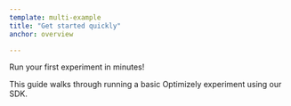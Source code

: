 ```yaml
---
template: multi-example
title: "Get started quickly"
anchor: overview

---
```


<style type="text/css">
	img.screenshot {
		max-width: 90%;
		border-radius: 2px;
		margin-left: 1.5em;
		margin-right: 1.5em;
		margin-top: 0.75em;
		margin-bottom: 2em;
		box-shadow: 0px 2px 4px 2px rgba(0, 129, 186, 0.1), 0 3px 10px 0 rgba(76, 76, 76, 0.25);
	}
	p code {
		white-space: nowrap;
	}
</style>

Run your first experiment in minutes!

This guide walks through running a basic Optimizely experiment using our <span class="sdk-platform"></span> SDK.